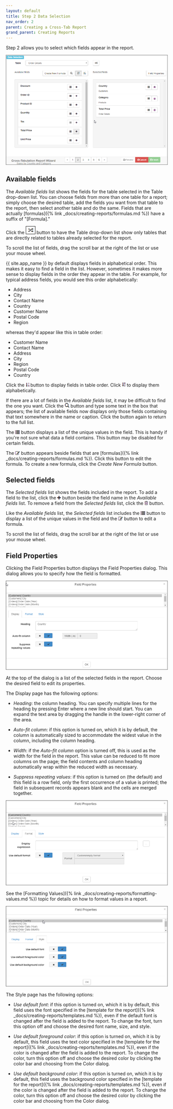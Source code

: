 ```yaml
---
layout: default
title: Step 2 Data Selection
nav_order: 2
parent: Creating a Cross-Tab Report
grand_parent: Creating Reports
---
```

Step 2 allows you to select which fields appear in the report.

![](/assets/images/xtabwizard2.png)

## Available fields
The *Available fields* list shows the fields for the table selected in the Table drop-down list. You can choose fields from more than one table for a report; simply choose the desired table, add the fields you want from that table to the report, then select another table and do the same. Fields that are actually [formulas]({% link _docs/creating-reports/formulas.md %}) have a suffix of "[Formula]."

Click the ![](/assets/images/displayonlyrelated.png) button to have the Table drop-down list show only tables that are directly related to tables already selected for the report.

To scroll the list of fields, drag the scroll bar at the right of the list or use your mouse wheel.

{{ site.app_name }} by default displays fields in alphabetical order. This makes it easy to find a field in the list. However, sometimes it makes more sense to display fields in the order they appear in the table. For example, for typical address fields, you would see this order alphabetically:

* Address
* City
* Contact Name
* Country
* Customer Name
* Postal Code
* Region

whereas they'd appear like this in table order:

* Customer Name
* Contact Name
* Address
* City
* Region
* Postal Code
* Country

Click the ![](/assets/images/sortorder.png) button to display fields in table order. Click ![](/assets/images/sortname.png) to display them alphabetically.

If there are a lot of fields in the *Available fields* list, it may be difficult to find the one you want. Click the ![](/assets/images/filtericon.png) button and type some text in the box that appears; the list of available fields now displays only those fields containing that text somewhere in the name or caption. Click the button again to return to the full list.

The ![](/assets/images/valuesicon.png) button displays a list of the unique values in the field. This is handy if you're not sure what data a field contains. This button may be disabled for certain fields.

The ![](/assets/images/editicon.png) button appears beside fields that are [formulas]({% link _docs/creating-reports/formulas.md %}). Click this button to edit the formula. To create a new formula, click the *Create New Formula* button.

## Selected fields
The *Selected fields* list shows the fields included in the report. To add a field to the list, click the ![](/assets/images/add.png) button beside the field name in the *Available fields* list. To remove a field from the *Selected fields* list, click the ![](/assets/images/deleteicon.png) button.

Like the *Available fields* list, the *Selected fields* list includes the ![](/assets/images/valuesicon.png) button to display a list of the unique values in the field and the ![](/assets/images/editicon.png) button to edit a formula.

To scroll the list of fields, drag the scroll bar at the right of the list or use your mouse wheel.

## Field Properties
Clicking the Field Properties button displays the Field Properties dialog. This dialog allows you to specify how the field is formatted.

![](/assets/images/xtabfieldproperties1.png)

At the top of the dialog is a list of the selected fields in the report. Choose the desired field to edit its properties.

The Display page has the following options:

* *Heading*: the column heading. You can specify multiple lines for the heading by pressing Enter where a new line should start. You can expand the text area by dragging the handle in the lower-right corner of the area.

* *Auto-fit column*: if this option is turned on, which it is by default, the column is automatically sized to accommodate the widest value in the column, including the column heading.

* *Width*: if the *Auto-fit column* option is turned off, this is used as the width for the field in the report. This value can be reduced to fit more columns on the page; the field contents and column heading automatically wrap within the reduced width as necessary.

* *Suppress repeating values*: if this option is turned on (the default) and this field is a row field, only the first occurrence of a value is printed; the field in subsequent records appears blank and the cells are merged together.

![](/assets/images/xtabfieldproperties2.png)

See the [Formatting Values]({% link _docs/creating-reports/formatting-values.md %}) topic for details on how to format values in a report.

![](/assets/images/xtabfieldproperties3.png)

The Style page has the following options:

* *Use default font*: if this option is turned on, which it is by default, this field uses the font specified in the [template for the report]({% link _docs/creating-reports/templates.md %}), even if the default font is changed after the field is added to the report. To change the font, turn this option off and choose the desired font name, size, and style.

* *Use default foreground color*: if this option is turned on, which it is by default, this field uses the text color specified in the [template for the report]({% link _docs/creating-reports/templates.md %}), even if the color is changed after the field is added to the report. To change the color, turn this option off and choose the desired color by clicking the color bar and choosing from the Color dialog.

* *Use default background color*: if this option is turned on, which it is by default, this field uses the background color specified in the [template for the report]({% link _docs/creating-reports/templates.md %}), even if the color is changed after the field is added to the report. To change the color, turn this option off and choose the desired color by clicking the color bar and choosing from the Color dialog.
